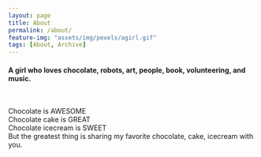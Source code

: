 ```yaml
---
layout: page
title: About
permalink: /about/
feature-img: "assets/img/pexels/agirl.gif"
tags: [About, Archive]
---
```

<h4>A girl who loves chocolate, robots, art, people, book, volunteering, and music.</h4><br>

Chocolate is AWESOME<br>
Chocolate cake is GREAT<br>
Chocolate icecream is SWEET<br>
But the greatest thing is sharing my favorite chocolate, cake, icecream with you.<br>
